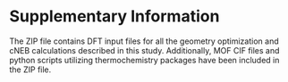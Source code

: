 # Supplementary Information
The ZIP file contains DFT input files for all the geometry optimization and cNEB calculations described in this study. Additionally, MOF CIF files and python scripts utilizing thermochemistry packages have been included in the ZIP file.

